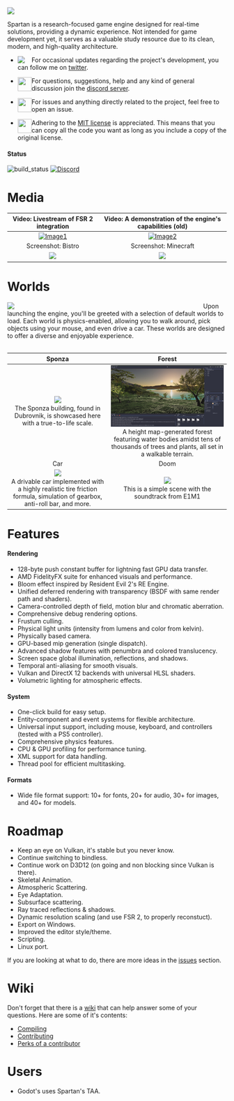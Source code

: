 
<img align="center" padding="2" src="https://raw.githubusercontent.com/PanosK92/SpartanEngine/master/data/textures/banner.bmp"/>

<p>Spartan is a research-focused game engine designed for real-time solutions, providing a dynamic experience. Not intended for game development yet, it serves as a valuable study resource due to its clean, modern, and high-quality architecture.</p>

- <img align="left" width="32" src="https://clipart.info/images/ccovers/1534043159circle-twitter-logo-png.png"/>For occasional updates regarding the project's development, you can follow me on <a href="https://twitter.com/panoskarabelas1?ref_src=twsrc%5Etfw">twitter</a>.
  
- <img align="left" width="32" height="32" src="https://www.freeiconspng.com/thumbs/discord-icon/discord-icon-7.png">For questions, suggestions, help and any kind of general discussion join the [discord server](https://discord.gg/TG5r2BS).
  
- <img align="left" width="32" height="32" src="https://www.freeiconspng.com/uploads/git-github-hub-icon-25.png">For issues and anything directly related to the project, feel free to open an issue.
  
- <img align="left" width="32" height="32" src="https://i0.wp.com/opensource.org/wp-content/uploads/2023/01/cropped-cropped-OSI_Horizontal_Logo_0-e1674081292667.png">Adhering to the <a href="https://en.wikipedia.org/wiki/MIT_License">MIT license</a> is appreciated. This means that you can copy all the code you want as long as you include a copy of the original license.

#### Status
![build_status](https://github.com/PanosK92/SpartanEngine/actions/workflows/workflow.yml/badge.svg)
[![Discord](https://img.shields.io/discord/677302405263785986?label=Discord)](https://discord.gg/TG5r2BS)

# Media

| Video: Livestream of FSR 2 integration | Video: A demonstration of the engine's capabilities (old) |
|:-:|:-:|
| [![Image1](https://raw.githubusercontent.com/PanosK92/SpartanEngine/master/.github/images/readme_1.4.jpg)](https://www.youtube.com/watch?v=QhyMal6RY7M) | [![Image2](https://i.imgur.com/j6zIEI9.jpg)](https://www.youtube.com/watch?v=RIae1ma_DSo) |
| Screenshot: Bistro | Screenshot: Minecraft |
| <img src="https://raw.githubusercontent.com/PanosK92/SpartanEngine/master/.github/images/readme_1.1.jpg"/> | <img src="https://raw.githubusercontent.com/PanosK92/SpartanEngine/master/.github/images/readme_1.2.jpg"/> |

# Worlds
<img align="left" width="450" src="https://raw.githubusercontent.com/PanosK92/SpartanEngine/master/.github/images/world_selection.png"/>

Upon launching the engine, you'll be greeted with a selection of default worlds to load. Each world is physics-enabled, allowing you to walk around, pick objects using your mouse, and even drive a car. These worlds are designed to offer a diverse and enjoyable experience.  
<br clear="left"/>

| Sponza | Forest |
|:-:|:-:|
| <img src="https://raw.githubusercontent.com/PanosK92/SpartanEngine/master/.github/images/screenshot-v0.3_preview5.jpg"/><br>The Sponza building, found in Dubrovnik, is showcased here with a true-to-life scale. | <img src="https://raw.githubusercontent.com/PanosK92/SpartanEngine/master/.github/images/world_forest.jpg"/><br>A height map-generated forest featuring water bodies amidst tens of thousands of trees and plants, all set in a walkable terrain. |
| Car | Doom |
| <img src="https://raw.githubusercontent.com/PanosK92/SpartanEngine/master/.github/images/world_car.jpg"/><br>A drivable car implemented with a highly realistic tire friction formula, simulation of gearbox, anti-roll bar, and more. | <img src="https://raw.githubusercontent.com/PanosK92/SpartanEngine/master/.github/images/world_doom.jpg"/><br>This is a simple scene with the soundtrack from E1M1 |

# Features
#### Rendering
- 128-byte push constant buffer for lightning fast GPU data transfer.
- AMD FidelityFX suite for enhanced visuals and performance.
- Bloom effect inspired by Resident Evil 2's RE Engine.
- Unified deferred rendering with transparency (BSDF with same render path and shaders).
- Camera-controlled depth of field, motion blur and chromatic aberration.
- Comprehensive debug rendering options.
- Frustum culling.
- Physical light units (intensity from lumens and color from kelvin).
- Physically based camera.
- GPU-based mip generation (single dispatch).
- Advanced shadow features with penumbra and colored translucency.
- Screen space global illumination, reflections, and shadows.
- Temporal anti-aliasing for smooth visuals.
- Vulkan and DirectX 12 backends with universal HLSL shaders.
- Volumetric lighting for atmospheric effects.
#### System
- One-click build for easy setup.
- Entity-component and event systems for flexible architecture.
- Universal input support, including mouse, keyboard, and controllers (tested with a PS5 controller).
- Comprehensive physics features.
- CPU & GPU profiling for performance tuning.
- XML support for data handling.
- Thread pool for efficient multitasking.
#### Formats
- Wide file format support: 10+ for fonts, 20+ for audio, 30+ for images, and 40+ for models.

# Roadmap
- Keep an eye on Vulkan, it's stable but you never know.
- Continue switching to bindless.
- Continue work on D3D12 (on going and non blocking since Vulkan is there).
- Skeletal Animation.
- Atmospheric Scattering.
- Eye Adaptation.
- Subsurface scattering.
- Ray traced reflections & shadows.
- Dynamic resolution scaling (and use FSR 2, to properly reconstuct).
- Export on Windows.
- Improved the editor style/theme.
- Scripting.
- Linux port.
  
If you are looking at what to do, there are more ideas in the [issues]([https://github.com/PanosK92/SpartanEngine/wiki/Wiki](https://github.com/PanosK92/SpartanEngine/issues)) section.

# Wiki
Don't forget that there is a [wiki](https://github.com/PanosK92/SpartanEngine/wiki/Wiki) that can help answer some of your questions. Here are some of it's contents:
- [Compiling](https://github.com/PanosK92/SpartanEngine/wiki/Compiling) 
- [Contributing](https://github.com/PanosK92/SpartanEngine/blob/master/contributing.md)
- [Perks of a contributor](https://github.com/PanosK92/SpartanEngine/wiki/Perks-of-a-contributor)

# Users
- Godot's uses Spartan's TAA.
